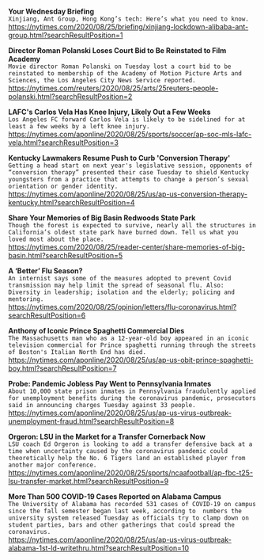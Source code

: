 **Your Wednesday Briefing**\
`Xinjiang, Ant Group, Hong Kong’s tech: Here’s what you need to know.`\
https://nytimes.com/2020/08/25/briefing/xinjiang-lockdown-alibaba-ant-group.html?searchResultPosition=1

**Director Roman Polanski Loses Court Bid to Be Reinstated to Film Academy**\
`Movie director Roman Polanski on Tuesday lost a court bid to be reinstated to membership of the Academy of Motion Picture Arts and Sciences, the Los Angeles City News Service reported.`\
https://nytimes.com/reuters/2020/08/25/arts/25reuters-people-polanski.html?searchResultPosition=2

**LAFC's Carlos Vela Has Knee Injury, Likely Out a Few Weeks**\
`Los Angeles FC forward Carlos Vela is likely to be sidelined for at least a few weeks by a left knee injury.`\
https://nytimes.com/aponline/2020/08/25/sports/soccer/ap-soc-mls-lafc-vela.html?searchResultPosition=3

**Kentucky Lawmakers Resume Push to Curb 'Conversion Therapy'**\
`Getting a head start on next year's legislative session, opponents of “conversion therapy” presented their case Tuesday to shield Kentucky youngsters from a practice that attempts to change a person’s sexual orientation or gender identity.`\
https://nytimes.com/aponline/2020/08/25/us/ap-us-conversion-therapy-kentucky.html?searchResultPosition=4

**Share Your Memories of Big Basin Redwoods State Park**\
`Though the forest is expected to survive, nearly all the structures in California’s oldest state park have burned down. Tell us what you loved most about the place.`\
https://nytimes.com/2020/08/25/reader-center/share-memories-of-big-basin.html?searchResultPosition=5

**A ‘Better’ Flu Season?**\
`An internist says some of the measures adopted to prevent Covid transmission may help limit the spread of seasonal flu. Also: Diversity in leadership; isolation and the elderly; policing and mentoring.`\
https://nytimes.com/2020/08/25/opinion/letters/flu-coronavirus.html?searchResultPosition=6

**Anthony of Iconic Prince Spaghetti Commercial Dies**\
`The Massachusetts man who as a 12-year-old boy appeared in an iconic television commercial for Prince spaghetti running through the streets of Boston's Italian North End has died.`\
https://nytimes.com/aponline/2020/08/25/us/ap-us-obit-prince-spaghetti-boy.html?searchResultPosition=7

**Probe: Pandemic Jobless Pay Went to Pennsylvania Inmates**\
`About 10,000 state prison inmates in Pennsylvania fraudulently applied for unemployment benefits during the coronavirus pandemic, prosecutors said in announcing charges Tuesday against 33 people.`\
https://nytimes.com/aponline/2020/08/25/us/ap-us-virus-outbreak-unemployment-fraud.html?searchResultPosition=8

**Orgeron: LSU in the Market for a Transfer Cornerback Now**\
`LSU coach Ed Orgeron is looking to add a transfer defensive back at a time when uncertainty caused by the coronavirus pandemic could theoretically help the No. 6 Tigers land an established player from another major conference.`\
https://nytimes.com/aponline/2020/08/25/sports/ncaafootball/ap-fbc-t25-lsu-transfer-market.html?searchResultPosition=9

**More Than 500 COVID-19 Cases Reported on Alabama Campus**\
`The University of Alabama has recorded 531 cases of COVID-19 on campus since the fall semester began last week, according to  numbers the university system released Tuesday as officials try to clamp down on student parties, bars and other gatherings that could spread the coronavirus. `\
https://nytimes.com/aponline/2020/08/25/us/ap-us-virus-outbreak-alabama-1st-ld-writethru.html?searchResultPosition=10

